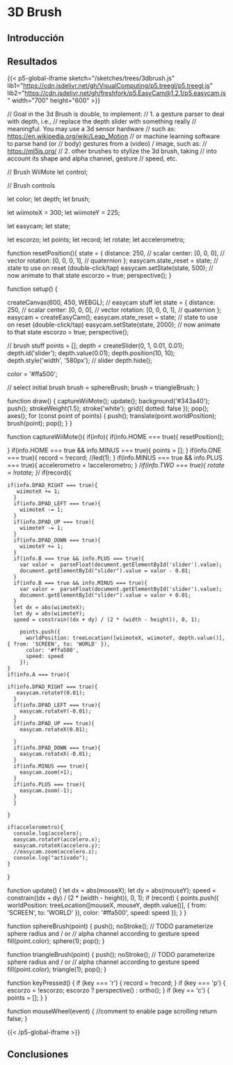 # 3D Brush

## Introducción

## Resultados


{{< p5-global-iframe sketch="/sketches/trees/3dbrush.js" lib1="https://cdn.jsdelivr.net/gh/VisualComputing/p5.treegl/p5.treegl.js" lib2="https://cdn.jsdelivr.net/gh/freshfork/p5.EasyCam@1.2.1/p5.easycam.js" width="700" height="600" >}}
  
// Goal in the 3d Brush is double, to implement:
// 1. a gesture parser to deal with depth, i.e.,
// replace the depth slider with something really
// meaningful. You may use a 3d sensor hardware
// such as: https://en.wikipedia.org/wiki/Leap_Motion
// or machine learning software to parse hand (or
// body) gestures from a (video) / image, such as:
// https://ml5js.org/
// 2. other brushes to stylize the 3d brush, taking
// into account its shape and alpha channel, gesture
// speed, etc.

// Brush WiiMote
let control;

// Brush controls

let color;
let depth;
let brush;

let wiimoteX = 300;
let wiimoteY = 225;

let easycam;
let state;

let escorzo;
let points;
let record;
let rotate;
let accelerometro;

function resetPosition(){
  state = {
    distance: 250,           // scalar
    center: [0, 0, 0],       // vector
    rotation: [0, 0, 0, 1],  // quaternion
  };
  easycam.state_reset = state;   // state to use on reset (double-click/tap)
  easycam.setState(state, 500); // now animate to that state
  escorzo = true;
  perspective();
}

function setup() {
  
  createCanvas(600, 450, WEBGL);
  // easycam stuff
  let state = {
    distance: 250,           // scalar
    center: [0, 0, 0],       // vector
    rotation: [0, 0, 0, 1],  // quaternion
  };
  easycam = createEasyCam();
  easycam.state_reset = state;   // state to use on reset (double-click/tap)
  easycam.setState(state, 2000); // now animate to that state
  escorzo = true;
  perspective();

  // brush stuff
  points = [];
  depth = createSlider(0, 1, 0.01, 0.01);
  depth.id('slider');
  depth.value(0.01);
  depth.position(10, 10);
  depth.style('width', '580px');
  // slider
  depth.hide();
 

  color = '#ffa500';
  
  // select initial brush
  brush = sphereBrush;
  brush = triangleBrush;
}

function draw() {
  captureWiiMote();
  update();
  background('#343a40');
  push();
  strokeWeight(1.5);
  stroke('white');
  grid({ dotted: false });
  pop();
  axes();
  for (const point of points) {
    push();
    translate(point.worldPosition);
    brush(point);
    pop();
  }
}

function captureWiiMote(){
  if(info){
  if(info.HOME === true){
    resetPosition();
    
  }
  if(info.HOME === true && info.MINUS === true){
    points = [];
  }
  if(info.ONE === true){
    record = !record;
    //led(1);
  }
  if(info.MINUS === true && info.PLUS === true){
    accelerometro = !accelerometro;
  }
  /*if(info.TWO === true){
    rotate = !rotate;
  }*/
  if(record){
  
    if(info.DPAD_RIGHT === true){
       wiimoteX += 1;
      }
      if(info.DPAD_LEFT === true){
        wiimoteX -= 1;
      }
      if(info.DPAD_UP === true){
        wiimoteY -= 1;
      }
      if(info.DPAD_DOWN === true){
        wiimoteY += 1;
      }
      if(info.B === true && info.PLUS === true){
        var valor =  parseFloat(document.getElementById('slider').value);
        document.getElementById("slider").value = valor - 0.01;
      }
      if(info.B === true && info.MINUS === true){
        var valor =  parseFloat(document.getElementById('slider').value);
        document.getElementById("slider").value = valor + 0.01;
      }
      let dx = abs(wiimoteX);
      let dy = abs(wiimoteY);
      speed = constrain((dx + dy) / (2 * (width - height)), 0, 1);

        points.push({
          worldPosition: treeLocation([wiimoteX, wiimoteY, depth.value()], { from: 'SCREEN', to: 'WORLD' }),
          color: '#ffa500',
          speed: speed
        });   
    }
    if(info.A === true){
  
    if(info.DPAD_RIGHT === true){
       easycam.rotateY(0.01);
      }
      if(info.DPAD_LEFT === true){
        easycam.rotateY(-0.01);
      }
      if(info.DPAD_UP === true){
        easycam.rotateX(0.01);
        
      }
      if(info.DPAD_DOWN === true){
        easycam.rotateX(-0.01);
      }
      if(info.MINUS === true){
        easycam.zoom(+1);
      }
      if(info.PLUS === true){
        easycam.zoom(-1);
      }
      }
    
    }

    if(accelerometro){
      console.log(accelero);
      easycam.rotateY(accelero.x);
      easycam.rotateX(accelero.y);
      //easycam.zoom(accelero.z);
      console.log("activado");
    }
}


function update() {
  let dx = abs(mouseX);
  let dy = abs(mouseY);
  speed = constrain((dx + dy) / (2 * (width - height)), 0, 1);
  if (record) {
    points.push({
      worldPosition: treeLocation([mouseX, mouseY, depth.value()], { from: 'SCREEN', to: 'WORLD' }),
      color: '#ffa500',
      speed: speed
    });
  }
}

function sphereBrush(point) {
  push();
  noStroke();
  // TODO parameterize sphere radius and / or
  // alpha channel according to gesture speed
  fill(point.color);
  sphere(1);
  pop();
}

function triangleBrush(point) {
  push();
  noStroke();
  // TODO parameterize sphere radius and / or
  // alpha channel according to gesture speed
  fill(point.color);
  triangle(1);
  pop();
}

function keyPressed() {
  if (key === 'r') {
    record = !record;
  }
  if (key === 'p') {
    escorzo = !escorzo;
    escorzo ? perspective() : ortho();
  }
  if (key == 'c') {
    points = [];
  }
}

function mouseWheel(event) {
  //comment to enable page scrolling
  return false;
}


{{< /p5-global-iframe >}}

## Conclusiones

